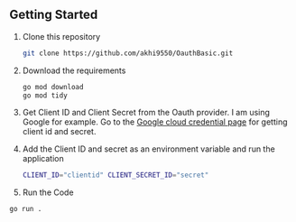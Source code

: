 ## Getting Started

1. Clone this repository

   ```bash
   git clone https://github.com/akhi9550/OauthBasic.git
   ```

2. Download the requirements

   ```bash
   go mod download
   go mod tidy
   ```

3. Get Client ID and Client Secret from the Oauth provider. I am using Google for example. Go to the [Google cloud credential page](https://console.cloud.google.com/apis/credentials) for getting client id and secret.

4. Add the Client ID and secret as an environment variable and run the application

   ```bash
   CLIENT_ID="clientid" CLIENT_SECRET_ID="secret" 
   ```
5. Run the Code 

```bash
go run .
```